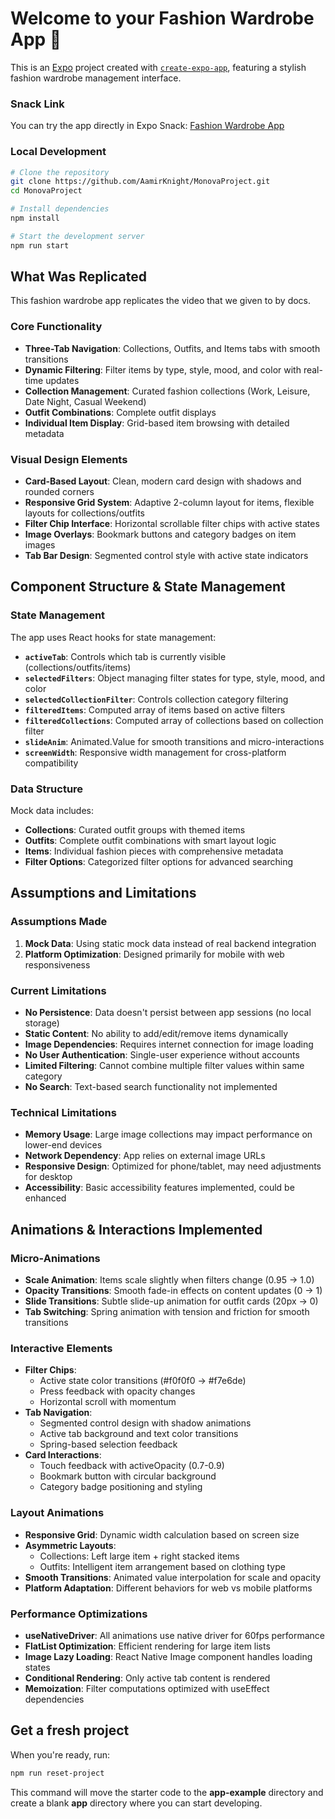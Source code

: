 # Welcome to your Fashion Wardrobe App 👗

This is an [Expo](https://expo.dev) project created with [`create-expo-app`](https://www.npmjs.com/package/create-expo-app), featuring a stylish fashion wardrobe management interface.

### Snack Link
You can try the app directly in Expo Snack: [Fashion Wardrobe App](https://snack.expo.dev/@aamir09/monova-)

### Local Development
```bash
# Clone the repository
git clone https://github.com/AamirKnight/MonovaProject.git
cd MonovaProject

# Install dependencies
npm install

# Start the development server
npm run start
```

## What Was Replicated

This fashion wardrobe app replicates the video that we given to by docs.

### Core Functionality
- **Three-Tab Navigation**: Collections, Outfits, and Items tabs with smooth transitions
- **Dynamic Filtering**: Filter items by type, style, mood, and color with real-time updates
- **Collection Management**: Curated fashion collections (Work, Leisure, Date Night, Casual Weekend)
- **Outfit Combinations**: Complete outfit displays
- **Individual Item Display**: Grid-based item browsing with detailed metadata

### Visual Design Elements
- **Card-Based Layout**: Clean, modern card design with shadows and rounded corners
- **Responsive Grid System**: Adaptive 2-column layout for items, flexible layouts for collections/outfits
- **Filter Chip Interface**: Horizontal scrollable filter chips with active states
- **Image Overlays**: Bookmark buttons and category badges on item images
- **Tab Bar Design**: Segmented control style with active state indicators

## Component Structure & State Management

### State Management
The app uses React hooks for state management:

- **`activeTab`**: Controls which tab is currently visible (collections/outfits/items)
- **`selectedFilters`**: Object managing filter states for type, style, mood, and color
- **`selectedCollectionFilter`**: Controls collection category filtering
- **`filteredItems`**: Computed array of items based on active filters
- **`filteredCollections`**: Computed array of collections based on collection filter
- **`slideAnim`**: Animated.Value for smooth transitions and micro-interactions
- **`screenWidth`**: Responsive width management for cross-platform compatibility

### Data Structure
Mock data includes:
- **Collections**: Curated outfit groups with themed items
- **Outfits**: Complete outfit combinations with smart layout logic
- **Items**: Individual fashion pieces with comprehensive metadata
- **Filter Options**: Categorized filter options for advanced searching

## Assumptions and Limitations

### Assumptions Made
1. **Mock Data**: Using static mock data instead of real backend integration
2. **Platform Optimization**: Designed primarily for mobile with web responsiveness

### Current Limitations
- **No Persistence**: Data doesn't persist between app sessions (no local storage)
- **Static Content**: No ability to add/edit/remove items dynamically
- **Image Dependencies**: Requires internet connection for image loading
- **No User Authentication**: Single-user experience without accounts
- **Limited Filtering**: Cannot combine multiple filter values within same category
- **No Search**: Text-based search functionality not implemented

### Technical Limitations
- **Memory Usage**: Large image collections may impact performance on lower-end devices
- **Network Dependency**: App relies on external image URLs
- **Responsive Design**: Optimized for phone/tablet, may need adjustments for desktop
- **Accessibility**: Basic accessibility features implemented, could be enhanced

## Animations & Interactions Implemented

### Micro-Animations
- **Scale Animation**: Items scale slightly when filters change (0.95 → 1.0)
- **Opacity Transitions**: Smooth fade-in effects on content updates (0 → 1)
- **Slide Transitions**: Subtle slide-up animation for outfit cards (20px → 0)
- **Tab Switching**: Spring animation with tension and friction for smooth transitions

### Interactive Elements
- **Filter Chips**: 
  - Active state color transitions (#f0f0f0 → #f7e6de)
  - Press feedback with opacity changes
  - Horizontal scroll with momentum
- **Tab Navigation**:
  - Segmented control design with shadow animations
  - Active tab background and text color transitions
  - Spring-based selection feedback
- **Card Interactions**:
  - Touch feedback with activeOpacity (0.7-0.9)
  - Bookmark button with circular background
  - Category badge positioning and styling

### Layout Animations
- **Responsive Grid**: Dynamic width calculation based on screen size
- **Asymmetric Layouts**: 
  - Collections: Left large item + right stacked items
  - Outfits: Intelligent item arrangement based on clothing type
- **Smooth Transitions**: Animated value interpolation for scale and opacity
- **Platform Adaptation**: Different behaviors for web vs mobile platforms

### Performance Optimizations
- **useNativeDriver**: All animations use native driver for 60fps performance
- **FlatList Optimization**: Efficient rendering for large item lists
- **Image Lazy Loading**: React Native Image component handles loading states
- **Conditional Rendering**: Only active tab content is rendered
- **Memoization**: Filter computations optimized with useEffect dependencies

## Get a fresh project

When you're ready, run:

```bash
npm run reset-project
```

This command will move the starter code to the **app-example** directory and create a blank **app** directory where you can start developing.

